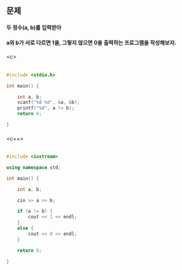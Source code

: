 
## 문제
#### 두 정수(a, b)를 입력받아
#### a와 b가 서로 다르면 1을, 그렇지 않으면 0을 출력하는 프로그램을 작성해보자.

###### \<c\>
```c
#include <stdio.h>

int main() {

	int a, b;
	scanf("%d %d", &a, &b);
	printf("%d", a != b);
	return 0;

}
```

###### \<c++\>
```c++
#include <iostream>

using namespace std;

int main() {

	int a, b;

	cin >> a >> b;

	if (a != b) {
		cout << 1 << endl;
	}
	else {
		cout << 0 << endl;
	}

	return 0;

}
```
